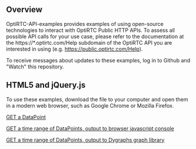 ## Overview
OptiRTC-API-examples provides examples of using open-source technologies to interact with OptiRTC Public HTTP APIs. To assess all possible API calls for your use case, please refer to the documentation at the https://*.optirtc.com/Help subdomain of the OptiRTC API you are interested in using (e.g. https://public.optirtc.com/Help).

To receive messages about updates to these examples, log in to Github and "Watch" this repository.

## HTML5 and jQuery.js

To use these examples, download the file to your computer and open them in a modern web browser, such as Google Chrome or Mozilla Firefox.

[GET a DataPoint](https://github.com/OptiRTC/OptiRTC-API-examples/blob/master/html%2Bjs-singleDataPointGet.html)

[GET a time range of DataPoints, output to browser javascript console](https://github.com/OptiRTC/OptiRTC-API-examples/blob/master/html%2Bjs-timeSeriesGetWithPaging.html)

[GET a time range of DataPoints, output to Dygraphs graph library](https://github.com/OptiRTC/OptiRTC-API-examples/blob/master/html%2Bjs-timeSeriesGetWithPagingAndChart.html)
